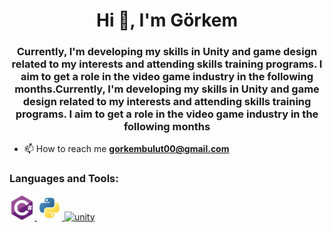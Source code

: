 <h1 align="center">Hi 👋, I'm Görkem</h1>
<h3 align="center">Currently, I'm developing my skills in Unity and game design related to my interests and attending skills training programs. I aim to get a role in the video game industry in the following months.Currently, I'm developing my skills in Unity and game design related to my interests and attending skills training programs. I aim to get a role in the video game industry in the following months</h3>

- 📫 How to reach me **gorkembulut00@gmail.com**
  
<h3 align="left">Languages and Tools:</h3>
<p align="left"> <a href="https://www.w3schools.com/cs/" target="_blank" rel="noreferrer"> <img src="https://raw.githubusercontent.com/devicons/devicon/master/icons/csharp/csharp-original.svg" alt="csharp" width="40" height="40"/> </a> <a href="https://www.python.org" target="_blank" rel="noreferrer"> <img src="https://raw.githubusercontent.com/devicons/devicon/master/icons/python/python-original.svg" alt="python" width="40" height="40"/> </a> <a href="https://unity.com/" target="_blank" rel="noreferrer"> <img src="https://www.vectorlogo.zone/logos/unity3d/unity3d-icon.svg" alt="unity" width="40" height="40"/> </a> </p>

